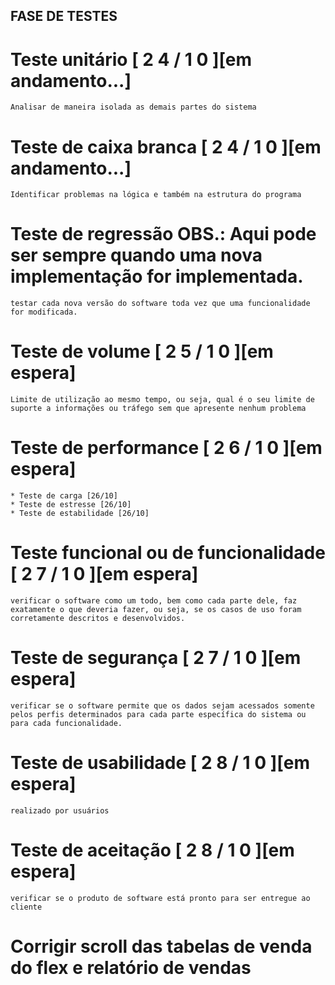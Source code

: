 ## FASE DE TESTES

# Teste unitário [ 2 4 / 1 0 ][em andamento...]

    Analisar de maneira isolada as demais partes do sistema

# Teste de caixa branca [ 2 4 / 1 0 ][em andamento...]

    Identificar problemas na lógica e também na estrutura do programa

# Teste de regressão OBS.: Aqui pode ser sempre quando uma nova implementação for implementada.

    testar cada nova versão do software toda vez que uma funcionalidade for modificada.

# Teste de volume [ 2 5 / 1 0 ][em espera]

    Limite de utilização ao mesmo tempo, ou seja, qual é o seu limite de suporte a informações ou tráfego sem que apresente nenhum problema

# Teste de performance [ 2 6 / 1 0 ][em espera]

    * Teste de carga [26/10]
    * Teste de estresse [26/10]
    * Teste de estabilidade [26/10]

# Teste funcional ou de funcionalidade [ 2 7 / 1 0 ][em espera]

    verificar o software como um todo, bem como cada parte dele, faz exatamente o que deveria fazer, ou seja, se os casos de uso foram corretamente descritos e desenvolvidos.

# Teste de segurança [ 2 7 / 1 0 ][em espera]

    verificar se o software permite que os dados sejam acessados somente pelos perfis determinados para cada parte específica do sistema ou para cada funcionalidade.

# Teste de usabilidade [ 2 8 / 1 0 ][em espera]

    realizado por usuários

# Teste de aceitação [ 2 8 / 1 0 ][em espera]

    verificar se o produto de software está pronto para ser entregue ao cliente

# Corrigir scroll das tabelas de venda do flex e relatório de vendas
